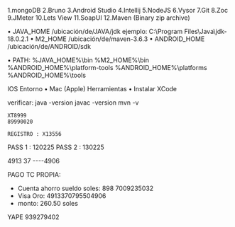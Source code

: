 1.mongoDB 
2.Bruno
3.Android Studio
4.Intellij
5.NodeJS
6.Vysor
7.Git
8.Zoc
9.JMeter
10.Lets View
11.SoapUI
12.Maven (Binary zip archive)

• JAVA_HOME 
/ubicación/de/JAVA/jdk
ejemplo: C:\Program Files\Java\jdk-18.0.2.1
• M2_HOME
/ubicación/de/maven-3.6.3
• ANDROID_HOME
/ubicación/de/ANDROID/sdk

• PATH:
%JAVA_HOME%\bin
%M2_HOME%\bin
%ANDROID_HOME%\platform-tools
%ANDROID_HOME%\platforms
%ANDROID_HOME%\tools

IOS
Entorno
• Mac (Apple)
Herramientas
• Instalar XCode


verificar:
    java -version
    javac -version
    mvn -v
    

    XT8999
    89990020

    REGISTRO : X13556
PASS 1 : 120225
PASS 2 : 130225


4913 37 ----4906

PAGO TC PROPIA:
- Cuenta ahorro sueldo soles: 898 7009235032 
- Visa Oro: 4913370795504906
- monto: 260.50 soles

YAPE
939279402